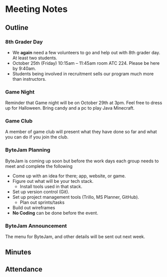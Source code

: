 # Meeting Notes

## Outline

### 8th Grader Day

-   We **again** need a few volunteers to go and help out with 8th grader day. At least two students.
-   October 25th (Friday) 10:15am – 11:45am room ATC 224. Please be here by 9:40am.
-   Students being involved in recruitment sells our program much more than instructors.

### Game Night

Reminder that Game night will be on October 29th at 3pm. 
Feel free to dress up for Halloween. 
Bring candy and a pc to play Java Minecraft.

### Game Club

A member of game club will present what they have done so far and what you can do if you join the club.

### ByteJam Planning 

ByteJam is coming up soon but before the work days each group needs to meet and complete the following

- Come up with an idea for there; app, website, or game.
- Figure out what will be your tech stack. 
  - Install tools used in that stack. 
- Set up version control (Git). 
- Set up project management tools (Trillo, MS Planner, GitHub). 
  - Plan out sprints/tasks 
- Build out wireframes
- **No Coding** can be done before the event.

### ByteJam Announcement

The menu for ByteJam, and other details will be sent out next week. 

## Minutes

## Attendance
